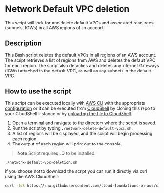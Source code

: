 # Network Default VPC deletion

This script will look for and delete default VPCs and associated resources (subnets, IGWs) in all AWS regions of an account.

## Description

This Bash script deletes the default VPCs in all regions of an AWS account. The script retrieves a list of regions from AWS and deletes the default VPC for each region. The script also detaches and deletes any Internet Gateways (IGWs) attached to the default VPC, as well as any subnets in the default VPC.

## How to use the script

This script can be executed locally with [AWS CLI](https://docs.aws.amazon.com/cli/latest/userguide/cli-chap-welcome.html) with the appropriate [configuration](https://docs.aws.amazon.com/cli/latest/userguide/cli-chap-configure.html) or it can be executed from [CloudShell](https://docs.aws.amazon.com/cloudshell/latest/userguide/welcome.html) by cloning this repo to your CloudShell instance or by [uploading the file to CloudShell](https://docs.aws.amazon.com/cloudshell/latest/userguide/working-with-cloudshell.html#:~:text=To%20upload%20files%20to%20AWS%20CloudShell).

1. Open a terminal and navigate to the directory where the script is saved.
2. Run the script by typing `./network-delete-default-vpcs.sh`.
3. A list of regions will be displayed, and the script will begin processing each region.
4. The output of each region will print out to the console.

>**Note** Script requires JQ to be installed.

```bash
./network-default-vpc-deletion.sh
```

If you choose not to download the script you can run it directly via curl using the AWS CloudShell:

```sh
curl -fsS https://raw.githubusercontent.com/cloud-foundations-on-aws/cloud-foundations-templates/main/network/scripts/network-default-vpc-deletion/network-default-vpc-deletion.sh | bash
```
